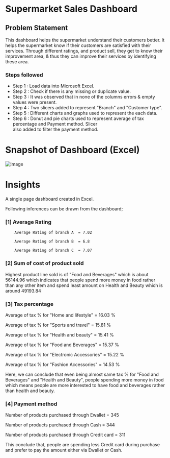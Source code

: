 # Supermarket Sales Dashboard

## Problem Statement

This dashboard helps the supermarket understand their customers better. It helps the supermarket know if their customers are satisfied with their services. Through different ratings, and product sell, they get to know their improvement area, & thus they can improve their services by identifying these area. 

### Steps followed 

- Step 1 : Load data into Microsoft Excel.
- Step 2 : Check if there is any missing or duplicate value.
- Step 3 : It was observed that in none of the columns errors & empty values were present.
- Step 4 : Two slicers added to represent "Branch" and "Customer type".
- Step 5 : Different charts and graphs used to represent the each data. 
- Step 6 : Donut and pie charts used to represent average of tax percentage and Payment method. Slicer           
           also added to filter the payment method.  

        
# Snapshot of Dashboard (Excel)

![image](https://github.com/user-attachments/assets/ee4a5f54-f99d-40d9-8777-3bf8e531e323)


# Insights

A single page dashboard created in Excel.

Following inferences can be drawn from the dashboard;

### [1] Average Rating 

        Average Rating of branch A  = 7.02
        
        Average Rating of branch B  = 6.8
        
        Average Rating of branch C  = 7.07

### [2] Sum of cost of product sold

Highest product line sold is of "Food and Beverages" which is about 56144.96 which indicates that people spend more money in food rather than any other item and spend least amount on Health and Beauty which is around 49193.84  

### [3] Tax percentage 

Average of tax % for "Home and lifestyle" = 16.03 %

Average of tax % for "Sports and travel" = 15.81 %

Average of tax % for "Health and beauty" = 15.41 %

Average of tax % for "Food and Beverages" = 15.37 %

Average of tax % for "Electronic Accessories" = 15.22 %

Average of tax % for "Fashion Accessories" = 14.53 %

Here, we can conclude that even being almost same tax % for "Food and Beverages" and "Health and Beauty", people spending more money in food which means people are more interested to have food and beverages rather than health and beauty.

### [4] Payment method 
 
Number of products purchased through Ewallet = 345

Number of products purchased through Cash = 344

Number of products purchased through Credit card = 311

This conclude that, people are spending less Credit card during purchase and prefer to pay the amount either via Ewallet or Cash. 
